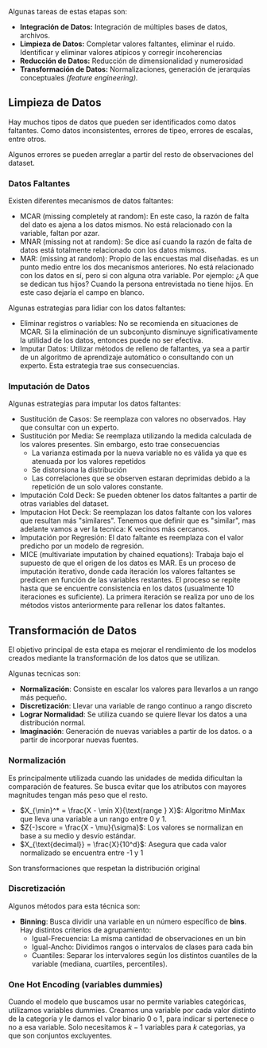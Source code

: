 Algunas tareas de estas etapas son:

- **Integración de Datos:** Integración de múltiples bases de datos, archivos.
- **Limpieza de Datos:** Completar valores faltantes, eliminar el ruido. Identificar y eliminar valores atípicos y corregir incoherencias
- **Reducción de Datos:** Reducción de dimensionalidad y numerosidad
- **Transformación de Datos:** Normalizaciones, generación de jerarquías conceptuales *(feature engineering).*

## Limpieza de Datos

Hay muchos tipos de datos que pueden ser identificados como datos faltantes. Como datos inconsistentes, errores de tipeo, errores de escalas, entre otros.

Algunos errores se pueden arreglar a partir del resto de observaciones del dataset.

### Datos Faltantes

Existen diferentes mecanismos de datos faltantes:

- MCAR (missing completely at random): En este caso, la razón de falta del dato es ajena a los datos mismos. No está relacionado con la variable, faltan por azar.
- MNAR (missing not at random): Se dice así cuando la razón de falta de datos está totalmente relacionado con los datos mismos.
- MAR: (missing at random): Propio de las encuestas mal diseñadas. es un punto medio entre los dos mecanismos anteriores. No está relacionado con los datos en sí, pero si con alguna otra variable. Por ejemplo: ¿A que se dedican tus hijos? Cuando la persona entrevistada no tiene hijos. En este caso dejaría el campo en blanco.

Algunas estrategias para lidiar con los datos faltantes:

- Eliminar registros o variables: No se recomienda en situaciones de MCAR. Si la eliminación de un subconjunto disminuye significativamente la utilidad de los datos, entonces puede no ser efectiva.
- Imputar Datos: Utilizar métodos de relleno de faltantes, ya sea a partir de un algoritmo de aprendizaje automático o consultando con un experto. Esta estrategia trae sus consecuencias.

### Imputación de Datos

Algunas estrategias para imputar los datos faltantes:

- Sustitución de Casos: Se reemplaza con valores no observados. Hay que consultar con un experto.
- Sustitución por Media: Se reemplaza utilizando la medida calculada de los valores presentes. Sin embargo, esto trae consecuencias
	- La varianza estimada por la nueva variable no es válida ya que es atenuada por los valores repetidos
	- Se distorsiona la distribución
	- Las correlaciones que se observen estaran deprimidas debido a la repetición de un solo valores constante.
- Imputación Cold Deck: Se pueden obtener los datos faltantes a partir de otras variables del dataset.
- Imputacion Hot Deck: Se reemplazan los datos faltante con los valores que resultan más "similares". Tenemos que definir que es "similar", mas adelante vamos a ver la tecnica: K vecinos más cercanos.
- Imputación por Regresión: El dato faltante es reemplaza con el valor predicho por un modelo de regresión.
- MICE (multivariate imputation by chained equations): Trabaja bajo el supuesto de que el origen de los datos es MAR. Es un proceso de imputación iterativo, donde cada iteración los valores faltantes se predicen en función de las variables restantes. El proceso se repite hasta que se encuentre consistencia en los datos (usualmente 10 iteraciones es suficiente). La primera iteración se realiza por uno de los métodos vistos anteriormente para rellenar los datos faltantes.

## Transformación de Datos

El objetivo principal de esta etapa es mejorar el rendimiento de los modelos creados mediante la transformación de los datos que se utilizan.

Algunas tecnicas son:

- **Normalización**: Consiste en escalar los valores para llevarlos a un rango más pequeño.
- **Discretización**: Llevar una variable de rango continuo a rango discreto
- **Lograr Normalidad**: Se utiliza cuando se quiere llevar los datos a una distribución normal.
- **Imaginación**: Generación de nuevas variables a partir de los datos. o a partir de incorporar nuevas fuentes.

### Normalización

Es principalmente utilizada cuando las unidades de medida dificultan la comparación de features. Se busca evitar que los atributos con mayores magnitudes tengan más peso que el resto.

- $X_{\min}^* = \frac{X - \min X}{\text{range } X}$: Algoritmo MinMax que lleva una variable a un rango entre 0 y 1.
- $Z{-}score = \frac{X - \mu}{\sigma}$: Los valores se normalizan en base a su medio y desvío estándar.
- $X_{\text{decimal}} = \frac{X}{10^d}$: Asegura que cada valor normalizado se encuentra entre -1 y 1

Son transformaciones que respetan la distribución original

### Discretización

Algunos métodos para esta técnica son:

- **Binning**: Busca dividir una variable en un número específico de **bins**. Hay distintos criterios de agrupamiento:
	- Igual-Frecuencia: La misma cantidad de observaciones en un bin
	- Igual-Ancho: Dividimos rangos o intervalos de clases para cada bin
	- Cuantiles: Separar los intervalores según los distintos cuantiles de la variable (mediana, cuartiles, percentiles).

### One Hot Encoding (variables dummies)

Cuando el modelo que buscamos usar no permite variables categóricas, utilizamos variables dummies. Creamos una variable por cada valor distinto de la categoría y le damos el valor binario 0 o 1, para indicar si pertenece o no a esa variable. Solo necesitamos $k{-}1$ variables para $k$ categorias, ya que son conjuntos excluyentes.
